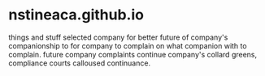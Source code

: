 # nstineaca.github.io
things and stuff
selected company for better future of company's companionship to for company to complain on what companion with to complain.
future company complaints continue company's collard greens, compliance courts calloused continuance.